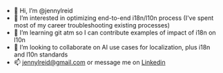 - 👋 Hi, I’m @jennylreid
- 👀 I’m interested in optimizing end-to-end i18n/l10n process (I've spent most of my career troubleshooting existing processes)
- 🌱 I’m learning git atm so I can contribute examples of impact of i18n on l10n
- 💞️ I’m looking to collaborate on AI use cases for localization, plus i18n and l10n standards
- 📫 jennylreid@gmail.com or message me on [Linkedin](https://www.linkedin.com/in/jennyreid/)

<!---
jennylreid/jennylreid is a ✨ special ✨ repository because its `README.md` (this file) appears on your GitHub profile.
You can click the Preview link to take a look at your changes.
--->
